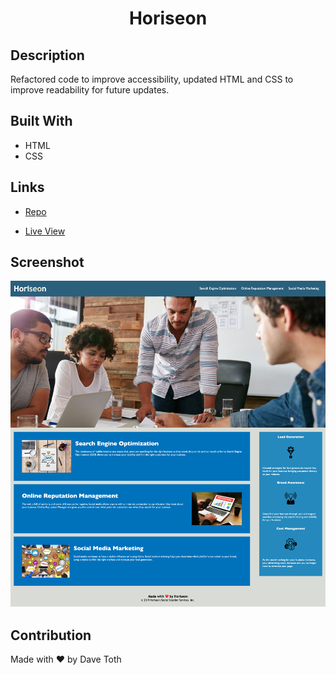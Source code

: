 <h1 align="center">Horiseon</h1>

## Description

Refactored code to improve accessibility, updated HTML and CSS to improve readability for future updates.

## Built With

- HTML
- CSS

## Links

- [Repo](https://github.com/DaveToth77/challenge-one.git)

- [Live View](https://davetoth77.github.io/challenge-one/)

## Screenshot

<img src="./assets/images/Horiseon-Social-Solution-Services.png">

## Contribution
Made with ❤️ by Dave Toth
